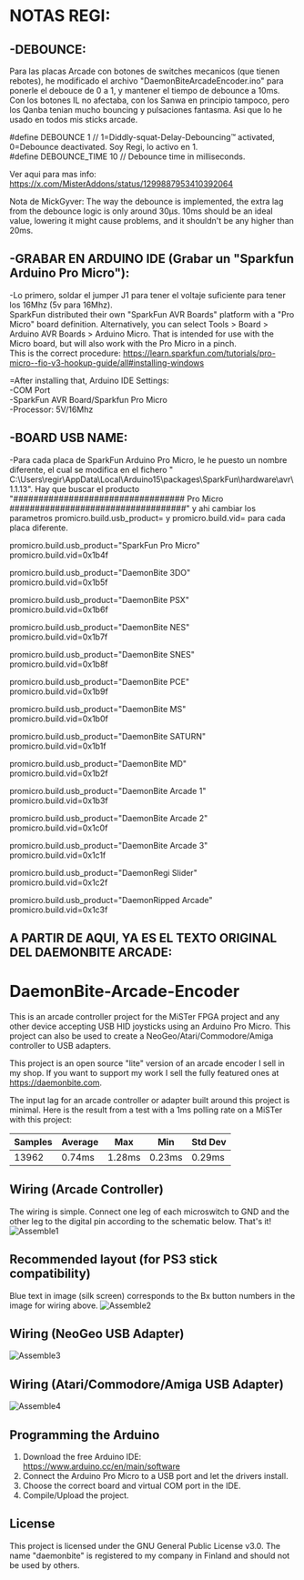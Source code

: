# NOTAS REGI:

## -DEBOUNCE:
Para las placas Arcade con botones de switches mecanicos (que tienen rebotes), he modificado el archivo "DaemonBiteArcadeEncoder.ino" para ponerle el debouce de 0 a 1, y mantener el tiempo de debounce a 10ms. Con los botones IL no afectaba, con los Sanwa en principio tampoco, pero los Qanba tenian mucho bouncing y pulsaciones fantasma. Asi que lo he usado en todos mis sticks arcade.

#define DEBOUNCE 1          // 1=Diddly-squat-Delay-Debouncing™ activated, 0=Debounce deactivated. Soy Regi, lo activo en 1.  
#define DEBOUNCE_TIME 10    // Debounce time in milliseconds.

Ver aqui para mas info:  
https://x.com/MisterAddons/status/1299887953410392064  

Nota de MickGyver: The way the debounce is implemented, the extra lag from the debounce logic is only around 30µs. 10ms should be an ideal value, lowering it might cause problems, and it shouldn't be any higher than 20ms.


## -GRABAR EN ARDUINO IDE (Grabar un "Sparkfun Arduino Pro Micro"):  
-Lo primero, soldar el jumper J1 para tener el voltaje suficiente para tener los 16Mhz (5v para 16Mhz).  
SparkFun distributed their own "SparkFun AVR Boards" platform with a "Pro Micro" board definition. Alternatively, you can select Tools > Board > Arduino AVR Boards > Arduino Micro. That is intended for use with the Micro board, but will also work with the Pro Micro in a pinch.  
This is the correct procedure: https://learn.sparkfun.com/tutorials/pro-micro--fio-v3-hookup-guide/all#installing-windows  

=After installing that, Arduino IDE Settings:  
-COM Port  
-SparkFun AVR Board/Sparkfun Pro Micro  
-Processor: 5V/16Mhz  


## -BOARD USB NAME: 
-Para cada placa de SparkFun Arduino Pro Micro, le he puesto un nombre diferente, el cual se modifica en el fichero " C:\Users\regir\AppData\Local\Arduino15\packages\SparkFun\hardware\avr\1.1.13". Hay que buscar el producto "################################## Pro Micro ###################################" y ahi cambiar los parametros promicro.build.usb_product= y promicro.build.vid= para cada placa diferente.

promicro.build.usb_product="SparkFun Pro Micro"  
promicro.build.vid=0x1b4f  

promicro.build.usb_product="DaemonBite 3DO"  
promicro.build.vid=0x1b5f  

promicro.build.usb_product="DaemonBite PSX"  
promicro.build.vid=0x1b6f  

promicro.build.usb_product="DaemonBite NES"  
promicro.build.vid=0x1b7f  

promicro.build.usb_product="DaemonBite SNES"  
promicro.build.vid=0x1b8f  

promicro.build.usb_product="DaemonBite PCE"  
promicro.build.vid=0x1b9f  

promicro.build.usb_product="DaemonBite MS"  
promicro.build.vid=0x1b0f  

promicro.build.usb_product="DaemonBite SATURN"  
promicro.build.vid=0x1b1f  

promicro.build.usb_product="DaemonBite MD"  
promicro.build.vid=0x1b2f  

promicro.build.usb_product="DaemonBite Arcade 1"  
promicro.build.vid=0x1b3f  

promicro.build.usb_product="DaemonBite Arcade 2"  
promicro.build.vid=0x1c0f  

promicro.build.usb_product="DaemonBite Arcade 3"  
promicro.build.vid=0x1c1f  

promicro.build.usb_product="DaemonRegi Slider"  
promicro.build.vid=0x1c2f  

promicro.build.usb_product="DaemonRipped Arcade"  
promicro.build.vid=0x1c3f  


## A PARTIR DE AQUI, YA ES EL TEXTO ORIGINAL DEL DAEMONBITE ARCADE:
# DaemonBite-Arcade-Encoder
This is an arcade controller project for the MiSTer FPGA project and any other device accepting USB HID joysticks using an Arduino Pro Micro. This project can also be used to create a NeoGeo/Atari/Commodore/Amiga controller to USB adapters.

This project is an open source "lite" version of an arcade encoder I sell in my shop. If you want to support my work I sell the fully featured ones at https://daemonbite.com.

The input lag for an arcade controller or adapter built around this project is minimal. Here is the result from a test with a 1ms polling rate on a MiSTer with this project:

| Samples | Average | Max | Min | Std Dev |
| ------ | ------ | ------ | ------ | ------ | 
| 13962 | 0.74ms | 1.28ms | 0.23ms | 0.29ms |

## Wiring (Arcade Controller)
The wiring is simple. Connect one leg of each microswitch to GND and the other leg to the digital pin according to the schematic below. That's it!  
![Assemble1](images/daemonbite-arcade-encoder-wiring.png)

## Recommended layout (for PS3 stick compatibility)
Blue text in image (silk screen) corresponds to the Bx button numbers in the image for wiring above. 
![Assemble2](images/daemonbite-arcade-encoder-layout.png)

## Wiring (NeoGeo USB Adapter)
![Assemble3](images/daemonbite-arcade-encoder-wiring-neogeo.png)

## Wiring (Atari/Commodore/Amiga USB Adapter)
![Assemble4](images/daemonbite-arcade-encoder-wiring-atari.png)

## Programming the Arduino
1. Download the free Arduino IDE: https://www.arduino.cc/en/main/software
2. Connect the Arduino Pro Micro to a USB port and let the drivers install.
3. Choose the correct board and virtual COM port in the IDE.
3. Compile/Upload the project.

## License
This project is licensed under the GNU General Public License v3.0. The name "daemonbite" is registered to my company in Finland and should not be used by others.
